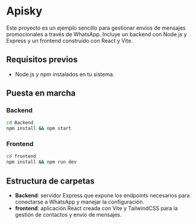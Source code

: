 # Apisky

Este proyecto es un ejemplo sencillo para gestionar envíos de mensajes promocionales a través de WhatsApp. Incluye un backend con Node.js y Express y un frontend construido con React y Vite.

## Requisitos previos

- Node.js y npm instalados en tu sistema.

## Puesta en marcha

### Backend

```bash
cd Backend
npm install && npm start
```

### Frontend

```bash
cd frontend
npm install && npm run dev
```

## Estructura de carpetas

- **Backend**: servidor Express que expone los endpoints necesarios para conectarse a WhatsApp y manejar la configuración.
- **frontend**: aplicación React creada con Vite y TailwindCSS para la gestión de contactos y envío de mensajes.

